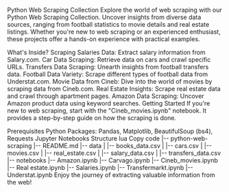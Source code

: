 Python Web Scraping Collection
Explore the world of web scraping with our Python Web Scraping Collection. Uncover insights from diverse data sources, ranging from football statistics to movie details and real estate listings. Whether you're new to web scraping or an experienced enthusiast, these projects offer a hands-on experience with practical examples.

What's Inside?
Scraping Salaries Data: Extract salary information from Salary.com.
Car Data Scraping: Retrieve data on cars and crawl specific URLs.
Transfers Data Scraping: Unearth insights from football transfers data.
Football Data Variety: Scrape different types of football data from Understat.com.
Movie Data from Cineb: Dive into the world of movies by scraping data from Cineb.com.
Real Estate Insights: Scrape real estate data and crawl through apartment pages.
Amazon Data Scraping: Uncover Amazon product data using keyword searches.
Getting Started
If you're new to web scraping, start with the "Cineb_movies.ipynb" notebook. It provides a step-by-step guide on how the scraping is done.

Prerequisites
Python Packages: Pandas, Matplotlib, BeautifulSoup (bs4), Requests
Jupyter Notebooks
Structure
lua
Copy code
|-- python-web-scraping
    |-- README.md
    |-- data
    |   |-- books_data.csv
    |   |-- cars.csv
    |   |-- movies.csv
    |   |-- real_estate.csv
    |   |-- salary_data.csv
    |   |-- transfers_data.csv
    |-- notebooks
        |-- Amazon.ipynb
        |-- Carvago.ipynb
        |-- Cineb_movies.ipynb
        |-- Real estate.ipynb
        |-- Salaries.ipynb
        |-- Transfermarkt.ipynb
        |-- Understat.ipynb
Enjoy the journey of extracting valuable information from the web!






